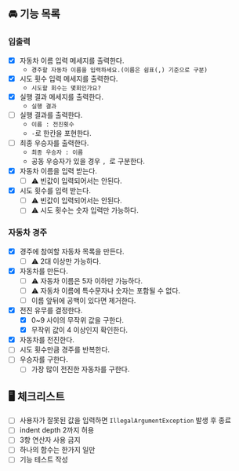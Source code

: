 ## 🚘 기능 목록

### 입출력

- [x] 자동차 이름 입력 메세지를 출력한다.
    - `경주할 자동차 이름을 입력하세요.(이름은 쉼표(,) 기준으로 구분)`
- [x] 시도 횟수 입력 메세지를 출력한다.
    - `시도할 회수는 몇회인가요?`
- [x] 실행 결과 메세지를 출력한다.
    - `실행 결과`
- [ ] 실행 결과를 출력한다.
    - `이름 : 전진횟수`
    - `-`로 한칸을 포현한다.
- [ ] 최종 우승자를 출력한다.
    - `최종 우승자 : 이름`
    - 공동 우승자가 있을 경우 `, `로 구분한다.
- [x] 자동차 이름을 입력 받는다.
    - [ ] ⚠️ 빈값이 입력되어서는 안된다.
- [x] 시도 횟수를 입력 받는다.
    - [ ] ⚠️ 빈값이 입력되어서는 안된다.
    - [ ] ⚠️ 시도 횟수는 숫자 입력만 가능하다.

### 자동차 경주

- [x] 경주에 참여할 자동차 목록을 만든다.
    - [ ] ⚠️ 2대 이상만 가능하다.
- [x] 자동차를 만든다.
    - [ ] ⚠️ 자동차 이름은 5자 이하만 가능하다.
    - [ ] ⚠️ 자동차 이름에 특수문자나 숫자는 포함될 수 없다.
    - [ ] 이름 앞뒤에 공백이 있다면 제거한다.
- [x] 전진 유무를 결정한다.
    - [x] 0~9 사이의 무작위 값을 구한다.
    - [x] 무작위 값이 4 이상인지 확인한다.
- [x] 자동차를 전진한다.
- [ ] 시도 횟수만큼 경주를 반복한다.
- [ ] 우승자를 구한다.
    - [ ] 가장 많이 전진한 자동차를 구한다.

## 🖥️ 체크리스트

- [ ] 사용자가 잘못된 값을 입력하면 `IllegalArgumentException` 발생 후 종료
- [ ] indent depth 2까지 허용
- [ ] 3항 연산자 사용 금지
- [ ] 하나의 함수는 한가지 일만
- [ ] 기능 테스트 작성
